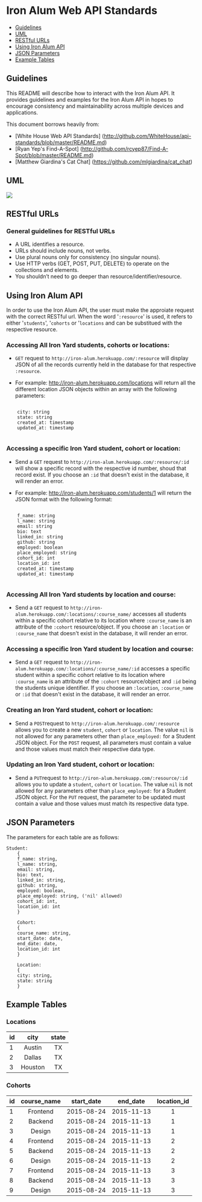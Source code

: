 # Iron Alum Web API Standards
* [Guidelines](#guidelines)
* [UML](#uml)
* [RESTful URLs](#restful-urls)
* [Using Iron Alum API](#using-iron-alum-api)
* [JSON Parameters](#json-parameters)
* [Example Tables](#example-tables)

## Guidelines
This README will describe how to interact with the Iron Alum API. 
It provides guidelines and examples for the Iron Alum API in hopes to  encourage consistency and maintainability across multiple devices and applications.  

This document borrows heavily from:

* [White House Web API Standards] (http://github.com/WhiteHouse/api-standards/blob/master/README.md)
* [Ryan Yep's Find-A-Spot] (http://github.com/rcyep87/Find-A-Spot/blob/master/README.md)
* [Matthew Giardina's Cat Chat] (https://github.com/mlgiardina/cat_chat)

## UML
![](http://i.imgur.com/tmEKPDx.png)

## RESTful URLs

### General guidelines for RESTful URLs
* A URL identifies a resource.
* URLs should include nouns, not verbs.
* Use plural nouns only for consistency (no singular nouns).
* Use HTTP verbs (GET, POST, PUT, DELETE) to operate on the collections and elements.
* You shouldn’t need to go deeper than resource/identifier/resource.

## Using Iron Alum API
In order to use the Iron Alum API, the user must make the approiate request with the correct RESTful url. When the word '`:resource`' is used, it refers to either '`students`', '`cohorts` or '`locations` and can be substitued with the respective resource.

###  Accessing All Iron Yard students, cohorts or locations:

* `GET` request to `http://iron-alum.herokuapp.com/:resource` will display JSON of all the records currently held in the database for that respective `:resource`. 

- For example: http://iron-alum.herokuapp.com/locations will return all the different location JSON objects within an array with the following parameters:

```

	city: string
	state: string
	created_at: timestamp
	updated_at: timestamp
	
```

###  Accessing a specific Iron Yard student, cohort or location:

* Send a `GET` request to `http://iron-alum.herokuapp.com/:resource/:id` will show a specific record with the respective id number, shoud that record exist. If you choose an `:id` that doesn't exist in the database, it will render an error. 

- For example: http://iron-alum.herokuapp.com/students/1 will return the JSON format with the following format:

```
	
	f_name: string
	l_name: string
	email: string
	bio: text
	linked_in: string
	github: string
	employed: boolean
	place_employed: string
	cohort_id: int
	location_id: int
	created_at: timestamp
	updated_at: timestamp
	
```

###  Accessing All Iron Yard students by location and course:

* Send a `GET` request to `http://iron-alum.herokuapp.com/:locations/:course_name/` accesses all students within a specific cohort relative to its location where `:course_name` is an attribute of the `:cohort` resource/object. If you choose an `:location` or `:course_name` that doesn't exist in the database, it will render an error.

###  Accessing a specific Iron Yard student by location and course:

* Send a `GET` request to `http://iron-alum.herokuapp.com/:locations/:course_name/:id` accesses a specific student within a specific cohort relative to its location where `:course_name` is an attribute of the `:cohort` resource/object and `:id` being the students unique identifier. If you choose an `:location`, `:course_name` or `:id` that doesn't exist in the database, it will render an error.

###  Creating an Iron Yard student, cohort or location:

* Send a `POST`request to `http://iron-alum.herokuapp.com/:resource` allows you to create a new `student`, `cohort` or `location`. The value `nil` is not allowed for any parameters other than `place_employed:` for a Student JSON object. For the `POST` request, all parameters must contain a value and those values must match  their respective data type.

###  Updating an Iron Yard student, cohort or location:

* Send a `PUT`request to `http://iron-alum.herokuapp.com/:resource/:id` allows you to update a `student`, `cohort` or `location`. The value `nil` is not allowed for any parameters other than `place_employed:` for a Student JSON object. For the `PUT` request, the parameter to be updated must contain a value and those values must match its respective data type.

## JSON Parameters

The parameters for each table are as follows:

```
Student:
	{
	f_name: string,
	l_name: string,
	email: string,
	bio: text,
	linked_in: string,
	github: string,
	employed: boolean,
	place_employed: string, ('nil' allowed)
	cohort_id: int,
	location_id: int
	}
	
	Cohort:
	{
	course_name: string,
	start_date: date,
	end_date: date,
	location_id: int
	}
	
	Location:
	{
	city: string,
	state: string
	}
```
## Example Tables

### Locations

| id |         city               |  state  |
|:---|:--------------------------:|:-------:|
| 1  |          Austin            |    TX   |
| 2  |          Dallas            |    TX   |
| 3  |          Houston           |    TX   |

### Cohorts

| id | course_name|	start_date|  end_date |  location_id  |
|:--|:-----------:|:---------:|:---------:|:-------------:|
| 1 |   Frontend  |	2015-08-24| 2015-11-13|      1        |
| 2 |   Backend   |	2015-08-24| 2015-11-13|      1        |
| 3 |   Design    |	2015-08-24| 2015-11-13|      1        |
| 4 |   Frontend  |	2015-08-24| 2015-11-13|      2        |
| 5 |   Backend   |	2015-08-24| 2015-11-13|      2        |
| 6 |   Design    |	2015-08-24| 2015-11-13|      2        |
| 7 |   Frontend  |	2015-08-24| 2015-11-13|      3        |
| 8 |   Backend   |	2015-08-24| 2015-11-13|      3        |
| 9 |   Design    |	2015-08-24| 2015-11-13|      3        |